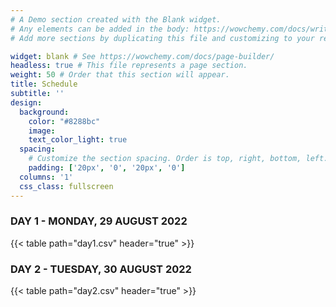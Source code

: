 ```yaml
---
# A Demo section created with the Blank widget.
# Any elements can be added in the body: https://wowchemy.com/docs/writing-markdown-latex/
# Add more sections by duplicating this file and customizing to your requirements.

widget: blank # See https://wowchemy.com/docs/page-builder/
headless: true # This file represents a page section.
weight: 50 # Order that this section will appear.
title: Schedule
subtitle: ''
design:
  background:
    color: "#8288bc"
    image: 
    text_color_light: true
  spacing:
    # Customize the section spacing. Order is top, right, bottom, left.
    padding: ['20px', '0', '20px', '0']
  columns: '1'
  css_class: fullscreen
---
```


### DAY 1 - MONDAY, 29 AUGUST 2022

{{< table path="day1.csv" header="true" >}}

### DAY 2 - TUESDAY, 30 AUGUST 2022

{{< table path="day2.csv" header="true" >}}